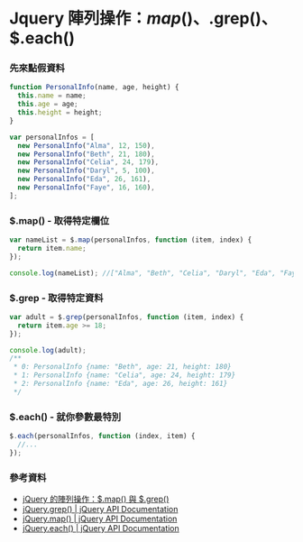 # Jquery 陣列操作：$map()、$.grep()、$.each()

### 先來點假資料

```js
function PersonalInfo(name, age, height) {
  this.name = name;
  this.age = age;
  this.height = height;
}

var personalInfos = [
  new PersonalInfo("Alma", 12, 150),
  new PersonalInfo("Beth", 21, 180),
  new PersonalInfo("Celia", 24, 179),
  new PersonalInfo("Daryl", 5, 100),
  new PersonalInfo("Eda", 26, 161),
  new PersonalInfo("Faye", 16, 160),
];
```

### $.map() - 取得特定欄位

```js
var nameList = $.map(personalInfos, function (item, index) {
  return item.name;
});

console.log(nameList); //["Alma", "Beth", "Celia", "Daryl", "Eda", "Faye"]
```

### $.grep - 取得特定資料

```js
var adult = $.grep(personalInfos, function (item, index) {
  return item.age >= 18;
});

console.log(adult);
/**
 * 0: PersonalInfo {name: "Beth", age: 21, height: 180}
 * 1: PersonalInfo {name: "Celia", age: 24, height: 179}
 * 2: PersonalInfo {name: "Eda", age: 26, height: 161}
 */
```

### $.each() - 就你參數最特別

```js
$.each(personalInfos, function (index, item) {
  //...
});
```

### 參考資料

- [jQuery 的陣列操作：$.map() 與 $.grep()](https://cythilya.github.io/2016/03/13/jquery-map-grep/)
- [jQuery.grep() | jQuery API Documentation](https://api.jquery.com/jquery.grep/)
- [jQuery.map() | jQuery API Documentation](https://api.jquery.com/jquery.map/)
- [jQuery.each() | jQuery API Documentation](https://api.jquery.com/jquery.each/)

